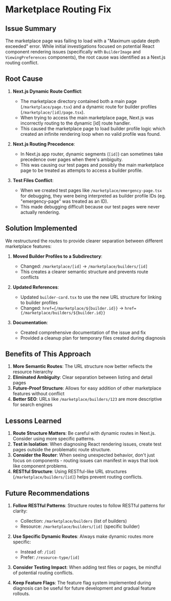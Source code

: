 # Marketplace Routing Fix

## Issue Summary

The marketplace page was failing to load with a "Maximum update depth exceeded" error. While initial investigations focused on potential React component rendering issues (specifically with `BuilderImage` and `ViewingPreferences` components), the root cause was identified as a Next.js routing conflict.

## Root Cause

1. **Next.js Dynamic Route Conflict**: 
   - The marketplace directory contained both a main page (`/marketplace/page.tsx`) and a dynamic route for builder profiles (`/marketplace/[id]/page.tsx`).
   - When trying to access the main marketplace page, Next.js was incorrectly routing to the dynamic [id] route handler.
   - This caused the marketplace page to load builder profile logic which created an infinite rendering loop when no valid profile was found.

2. **Next.js Routing Precedence**:
   - In Next.js app router, dynamic segments (`[id]`) can sometimes take precedence over pages when there's ambiguity.
   - This was causing our test pages and possibly the main marketplace page to be treated as attempts to access a builder profile.
   
3. **Test Files Conflict**:
   - When we created test pages like `/marketplace/emergency-page.tsx` for debugging, they were being interpreted as builder profile IDs (eg. "emergency-page" was treated as an ID).
   - This made debugging difficult because our test pages were never actually rendering.

## Solution Implemented

We restructured the routes to provide clearer separation between different marketplace features:

1. **Moved Builder Profiles to a Subdirectory**:
   - Changed: `/marketplace/[id]` → `/marketplace/builders/[id]`
   - This creates a clearer semantic structure and prevents route conflicts

2. **Updated References**:
   - Updated `builder-card.tsx` to use the new URL structure for linking to builder profiles
   - Changed: `href={/marketplace/${builder.id}}` → `href={/marketplace/builders/${builder.id}}`

3. **Documentation**:
   - Created comprehensive documentation of the issue and fix
   - Provided a cleanup plan for temporary files created during diagnosis

## Benefits of This Approach

1. **More Semantic Routes**: The URL structure now better reflects the resource hierarchy
2. **Eliminated Ambiguity**: Clear separation between listing and detail pages
3. **Future-Proof Structure**: Allows for easy addition of other marketplace features without conflict
4. **Better SEO**: URLs like `/marketplace/builders/123` are more descriptive for search engines

## Lessons Learned

1. **Route Structure Matters**: Be careful with dynamic routes in Next.js. Consider using more specific patterns.
2. **Test in Isolation**: When diagnosing React rendering issues, create test pages outside the problematic route structure.
3. **Consider the Router**: When seeing unexpected behavior, don't just focus on components - routing issues can manifest in ways that look like component problems.
4. **RESTful Structure**: Using RESTful-like URL structures (`/marketplace/builders/[id]`) helps prevent routing conflicts.

## Future Recommendations

1. **Follow RESTful Patterns**: Structure routes to follow RESTful patterns for clarity:
   - Collection: `/marketplace/builders` (list of builders)
   - Resource: `/marketplace/builders/[id]` (specific builder)

2. **Use Specific Dynamic Routes**: Always make dynamic routes more specific:
   - Instead of: `/[id]`
   - Prefer: `/resource-type/[id]`

3. **Consider Testing Impact**: When adding test files or pages, be mindful of potential routing conflicts.

4. **Keep Feature Flags**: The feature flag system implemented during diagnosis can be useful for future development and gradual feature rollouts.